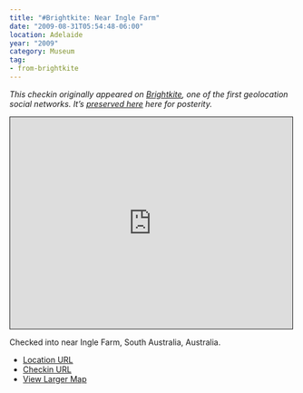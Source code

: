 ```yaml
---
title: "#Brightkite: Near Ingle Farm"
date: "2009-08-31T05:54:48-06:00"
location: Adelaide
year: "2009"
category: Museum
tag:
- from-brightkite
---
```

<p style="font-style:italic">This checkin originally appeared on <a href="https://rubenerd.com/tag/from-brightkite/" title="View all posts imported from Brightkite">Brightkite</a>, one of the first geolocation social networks. It’s <a title="View all posts in the museum" href="https://rubenerd.com/museum/">preserved here</a> here for posterity.</p>

<iframe style="width:498px; height:373px; border:1px solid;" src="http://www.openstreetmap.org/export/embed.html?bbox=138.64645779132843%2C-34.831488886231895%2C138.64968180656433%2C-34.828199552164286&amp;layer=mapnik"></iframe>

Checked into near Ingle Farm, South Australia, Australia.

* [Location URL](http://brightkite.com/places/e32bb778950f11dea555003048c0801e)
* [Checkin URL](http://brightkite.com/objects/154655e0962511dea4d8003048c0801e)
* [View Larger Map](http://www.openstreetmap.org/#map=18/-34.82984/138.64807)

